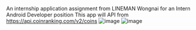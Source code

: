 An internship application assignment from LINEMAN Wongnai for an Intern Android Developer position
This app will API from https://api.coinranking.com/v2/coins
![image](https://user-images.githubusercontent.com/81351757/153748786-c8be8892-e708-427c-838a-613fa2d88cd8.png)
![image](https://user-images.githubusercontent.com/81351757/153748795-84164193-c1f1-4af2-909a-6d2e740c2de8.png)
